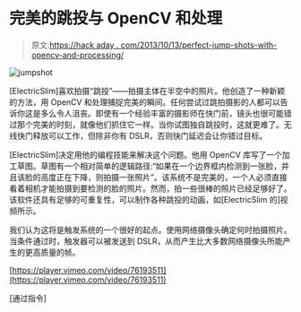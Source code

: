 # 完美的跳投与 OpenCV 和处理

> 原文:[https://hack aday . com/2013/10/13/perfect-jump-shots-with-opencv-and-processing/](https://hackaday.com/2013/10/13/perfect-jump-shots-with-opencv-and-processing/)

![jumpshot](../Images/c08353b01ab68a47eb996365c0483709.png)

[ElectricSlim]喜欢拍摄“跳投”——拍摄主体在半空中的照片。他创造了一种新颖的方法，用 OpenCV 和处理捕捉完美的瞬间。任何尝试过跳拍摄影的人都可以告诉你这是多么令人沮丧。即使有一个经验丰富的摄影师在快门前，镜头也很可能错过那个完美的时刻，就像他们抓住它一样。当你试图独自跳投时，这就更难了。无线快门释放可以工作，但除非你有 DSLR，否则快门延迟会让你错过目标。

[ElectricSlim]决定用他的编程技能来解决这个问题。他用 OpenCV 库写了一个加工草图。草图有一个相对简单的逻辑路径:“如果在一个边界框内检测到一张脸，并且该脸的高度正在下降，则拍摄一张照片”。该系统不是完美的，一个人必须直接看着相机才能拍摄到要检测的脸的照片。然而，拍一些很棒的照片已经足够好了。该软件还具有足够的可重复性，可以制作各种跳投的动画，如[ElectricSlim 的]视频所示。

我们认为这将是触发系统的一个很好的起点。使用网络摄像头确定何时拍摄照片。当条件通过时，触发器可以被发送到 DSLR，从而产生比大多数网络摄像头所能产生的更高质量的帧。

[https://player.vimeo.com/video/76193511](https://player.vimeo.com/video/76193511)

[通过指令]
